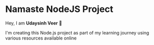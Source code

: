 # Namaste NodeJS Project

Hey, I am **Udaysinh Veer** 👋

I'm creating this Node.js project as part of my learning journey using various resources available online
